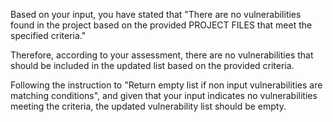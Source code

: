 Based on your input, you have stated that "There are no vulnerabilities found in the project based on the provided PROJECT FILES that meet the specified criteria."

Therefore, according to your assessment, there are no vulnerabilities that should be included in the updated list based on the provided criteria.

Following the instruction to "Return empty list if non input vulnerabilities are matching conditions", and given that your input indicates no vulnerabilities meeting the criteria, the updated vulnerability list should be empty.

```markdown